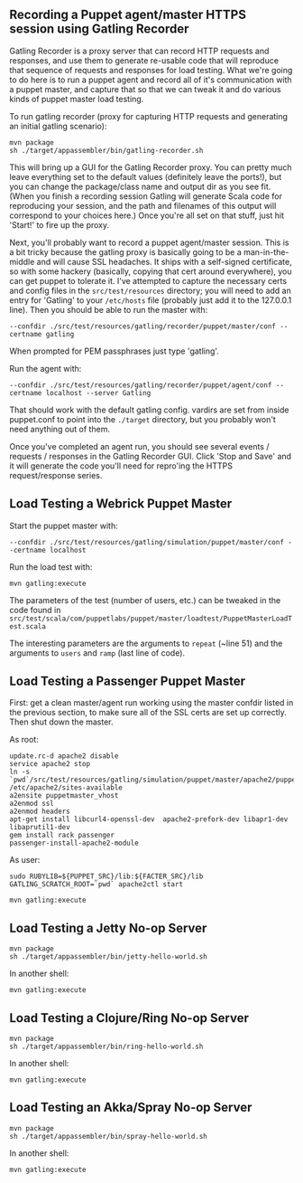 Recording a Puppet agent/master HTTPS session using Gatling Recorder
--------------------------------------------------------------------

Gatling Recorder is a proxy server that can record HTTP requests and responses,
and use them to generate re-usable code that will reproduce that sequence of
requests and responses for load testing.  What we're going to do here is to
run a puppet agent and record all of it's communication with a puppet master,
and capture that so that we can tweak it and do various kinds of puppet master
load testing.

To run gatling recorder (proxy for capturing HTTP requests and generating
an initial gatling scenario):

    mvn package
    sh ./target/appassembler/bin/gatling-recorder.sh

This will bring up a GUI for the Gatling Recorder proxy.  You can pretty
much leave everything set to the default values (definitely leave the ports!),
but you can change the package/class name and output dir as you see fit.  (When
you finish a recording session Gatling will generate Scala code for reproducing
your session, and the path and filenames of this output will correspond to your
choices here.)  Once you're all set on that stuff, just hit 'Start!' to fire
up the proxy.

Next, you'll probably want to record a puppet agent/master session.  This is
a bit tricky because the gatling proxy is basically going to be a
man-in-the-middle and will cause SSL headaches.  It ships with a self-signed
certificate, so with some hackery (basically, copying that cert around
everywhere), you can get puppet to tolerate it.  I've attempted to capture the
necessary certs and config files in the `src/test/resources` directory; you will
need to add an entry for 'Gatling' to your `/etc/hosts` file (probably just add it to the 127.0.0.1 line).  Then you should be able to run the master with:

    --confdir ./src/test/resources/gatling/recorder/puppet/master/conf --certname gatling

When prompted for PEM passphrases just type 'gatling'.

Run the agent with:

    --confdir ./src/test/resources/gatling/recorder/puppet/agent/conf --certname localhost --server Gatling

That should work with the default gatling config.  vardirs are set from inside
puppet.conf to point into the `./target` directory, but you probably won't
need anything out of them.

Once you've completed an agent run, you should see several events / requests /
responses in the Gatling Recorder GUI.  Click 'Stop and Save' and it will
generate the code you'll need for repro'ing the HTTPS request/response series.

Load Testing a Webrick Puppet Master
------------------------------------

Start the puppet master with:

    --confdir ./src/test/resources/gatling/simulation/puppet/master/conf --certname localhost

Run the load test with:

    mvn gatling:execute

The parameters of the test (number of users, etc.) can be tweaked in the code
found in `src/test/scala/com/puppetlabs/puppet/master/loadtest/PuppetMasterLoadTest.scala`

The interesting parameters are the arguments to `repeat` (~line 51) and the
arguments to `users` and `ramp` (last line of code).

Load Testing a Passenger Puppet Master
--------------------------------------

First: get a clean master/agent run working using the master confdir listed in
the previous section, to make sure all of the SSL certs are set up correctly.
Then shut down the master.

As root:

    update.rc-d apache2 disable
    service apache2 stop
    ln -s `pwd`/src/test/resources/gatling/simulation/puppet/master/apache2/puppetmaster_vhost /etc/apache2/sites-available
    a2ensite puppetmaster_vhost
    a2enmod ssl
    a2enmod headers
    apt-get install libcurl4-openssl-dev  apache2-prefork-dev libapr1-dev libaprutil1-dev
    gem install rack passenger
    passenger-install-apache2-module

As user:

    sudo RUBYLIB=${PUPPET_SRC}/lib:${FACTER_SRC}/lib GATLING_SCRATCH_ROOT=`pwd` apache2ctl start

    mvn gatling:execute

Load Testing a Jetty No-op Server
---------------------------------

    mvn package
    sh ./target/appassembler/bin/jetty-hello-world.sh

In another shell:

    mvn gatling:execute

Load Testing a Clojure/Ring No-op Server
----------------------------------------

    mvn package
    sh ./target/appassembler/bin/ring-hello-world.sh

In another shell:

    mvn gatling:execute


Load Testing an Akka/Spray No-op Server
----------------------------------------

    mvn package
    sh ./target/appassembler/bin/spray-hello-world.sh

In another shell:

    mvn gatling:execute

